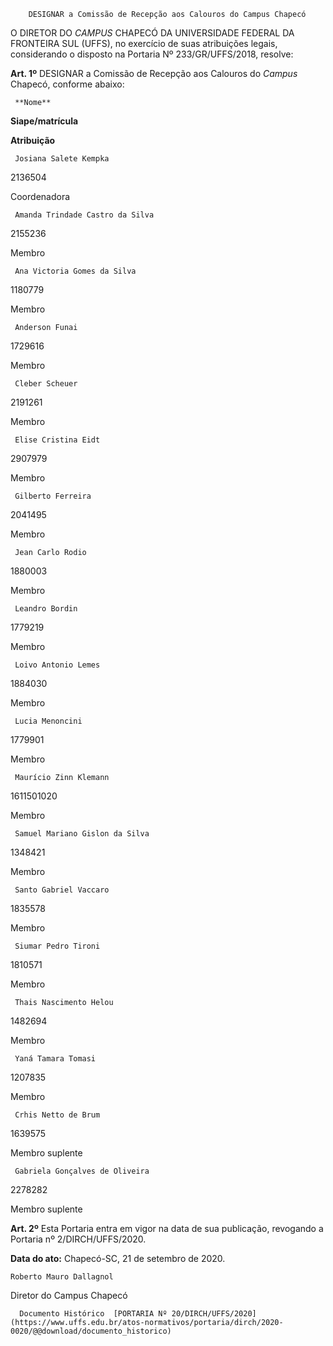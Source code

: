         DESIGNAR a Comissão de Recepção aos Calouros do Campus Chapecó  

O DIRETOR DO *CAMPUS* CHAPECÓ DA UNIVERSIDADE FEDERAL DA FRONTEIRA SUL (UFFS), no exercício de suas atribuições legais, considerando o disposto na Portaria Nº 233/GR/UFFS/2018, resolve:

  

 **Art. 1º** DESIGNAR a Comissão de Recepção aos Calouros do *Campus* Chapecó, conforme abaixo:

  

     **Nome**

   **Siape/matrícula**

   **Atribuição**

     Josiana Salete Kempka

   2136504

   Coordenadora

     Amanda Trindade Castro da Silva

   2155236

   Membro

     Ana Victoria Gomes da Silva

   1180779

   Membro

     Anderson Funai

   1729616

   Membro

     Cleber Scheuer

   2191261

   Membro

     Elise Cristina Eidt

   2907979

   Membro

     Gilberto Ferreira

   2041495

   Membro

     Jean Carlo Rodio

   1880003

   Membro

     Leandro Bordin

   1779219

   Membro

      

     Loivo Antonio Lemes

   1884030

   Membro

     Lucia Menoncini

   1779901

   Membro

     Maurício Zinn Klemann

   1611501020

   Membro

     Samuel Mariano Gislon da Silva

   1348421

   Membro

     Santo Gabriel Vaccaro

   1835578

   Membro

     Siumar Pedro Tironi

   1810571

   Membro

      

     Thais Nascimento Helou

   1482694

   Membro

     Yaná Tamara Tomasi

   1207835

   Membro

     Crhis Netto de Brum

   1639575

   Membro suplente

     Gabriela Gonçalves de Oliveira

   2278282

   Membro suplente

      

 **Art. 2º** Esta Portaria entra em vigor na data de sua publicação, revogando a Portaria nº 2/DIRCH/UFFS/2020.

   **Data do ato:** Chapecó-SC, 21 de setembro de 2020.   
 

    Roberto Mauro Dallagnol   
 Diretor do Campus Chapecó 

      Documento Histórico  [PORTARIA Nº 20/DIRCH/UFFS/2020](https://www.uffs.edu.br/atos-normativos/portaria/dirch/2020-0020/@@download/documento_historico)     
      